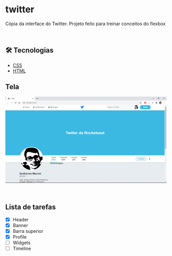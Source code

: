 # twitter

<!--- Descrição do Projeto-->
<p align="left">Cópia da interface do Twitter. Projeto feito para treinar conceitos do flexbox </p>
<br />

## 🛠 Tecnologias

- [CSS](https://developer.mozilla.org/pt-BR/docs/Web/CSS)
- [HTML](https://developer.mozilla.org/pt-BR/docs/Web/HTML)
  <br />

## Tela

<p align="center" >
<img src="images/Tela.PNG" alt="Tela" width="600"/> 
</p>
<br />

## Lista de tarefas

- [x] Header
- [x] Banner
- [x] Barra superior
- [x] Profile
- [ ] Widgets
- [ ] Timeline
